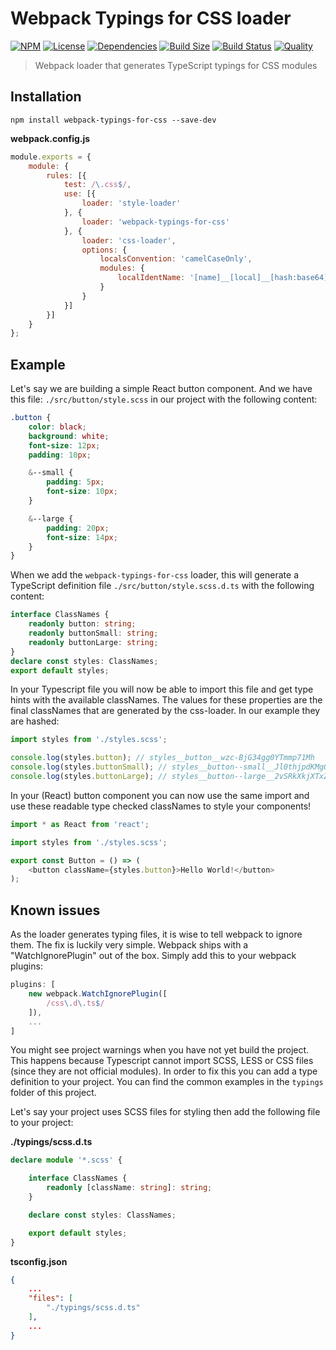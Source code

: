 # Webpack Typings for CSS loader

[![NPM](https://badgen.net/npm/v/webpack-typings-for-css)](https://www.npmjs.com/package/webpack-typings-for-css)
[![License](https://badgen.net/npm/license/webpack-typings-for-css)](https://www.npmjs.com/package/webpack-typings-for-css)
[![Dependencies](https://badgen.net/david/dep/ferdikoomen/webpack-typings-for-css)](https://david-dm.org/ferdikoomen/webpack-typings-for-css)
[![Build Size](https://badgen.net/bundlephobia/minzip/webpack-typings-for-css)](https://bundlephobia.com/result?p=webpack-typings-for-css)
[![Build Status](https://badgen.net/travis/ferdikoomen/webpack-typings-for-css/master)](https://travis-ci.org/ferdikoomen/webpack-typings-for-css)
[![Quality](https://badgen.net/lgtm/grade/javascript/g/ferdikoomen/webpack-typings-for-css)](https://lgtm.com/projects/g/ferdikoomen/webpack-typings-for-css)

> Webpack loader that generates TypeScript typings for CSS modules

## Installation

```
npm install webpack-typings-for-css --save-dev
```

**webpack.config.js**

```javascript
module.exports = {
    module: {
        rules: [{
            test: /\.css$/,
            use: [{
                loader: 'style-loader'
            }, {
                loader: 'webpack-typings-for-css'
            }, {
                loader: 'css-loader',
                options: {
                    localsConvention: 'camelCaseOnly',
                    modules: {
                        localIdentName: '[name]__[local]__[hash:base64]'
                    }
                }
            }]
        }]
    }
};
```

## Example

Let's say we are building a simple React button component. And we have this file:
`./src/button/style.scss` in our project with the following content:

```scss
.button {
    color: black;
    background: white;
    font-size: 12px;
    padding: 10px;

    &--small {
        padding: 5px;
        font-size: 10px;
    }

    &--large {
        padding: 20px;
        font-size: 14px;
    }
}
```

When we add the `webpack-typings-for-css` loader, this will generate a TypeScript 
definition file `./src/button/style.scss.d.ts` with the following content:

```typescript
interface ClassNames {
    readonly button: string;
    readonly buttonSmall: string;
    readonly buttonLarge: string;
}
declare const styles: ClassNames;
export default styles;
```

In your Typescript file you will now be able to import this file and get type hints 
with the available classNames. The values for these properties are the final classNames
that are generated by the css-loader. In our example they are hashed:

```typescript
import styles from './styles.scss';

console.log(styles.button); // styles__button__wzc-BjG34gg0YTmmp71Mh
console.log(styles.buttonSmall); // styles__button--small__Jl0thjpdKMgQgK4SczMV_
console.log(styles.buttonLarge); // styles__button--large__2vSRkXkjXTxZOTMAbhDH_n
```

In your (React) button component you can now use the same import and use these readable
type checked classNames to style your components!

```typescript jsx
import * as React from 'react';

import styles from './styles.scss';

export const Button = () => (
    <button className={styles.button}>Hello World!</button>
);
```

## Known issues

As the loader generates typing files, it is wise to tell webpack to ignore them.
The fix is luckily very simple. Webpack ships with a "WatchIgnorePlugin" out of the box.
Simply add this to your webpack plugins:

```javascript
plugins: [
    new webpack.WatchIgnorePlugin([
        /css\.d\.ts$/
    ]),
    ...
]
```

You might see project warnings when you have not yet build the project. This happens
because Typescript cannot import SCSS, LESS or CSS files (since they are not official
modules). In order to fix this you can add a type definition to your project. You can
find the common examples in the `typings` folder of this project. 

Let's say your project uses SCSS files for styling then add the following file
to your project:

**./typings/scss.d.ts**
```typescript
declare module '*.scss' {

    interface ClassNames {
        readonly [className: string]: string;
    }

    declare const styles: ClassNames;

    export default styles;
}
```

**tsconfig.json**
```json
{
    ...
    "files": [
        "./typings/scss.d.ts"
    ],
    ...
}
```
